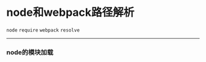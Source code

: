 node和webpack路径解析
============================
`node` `require` `webpack` `resolve`
***
### node的模块加载
